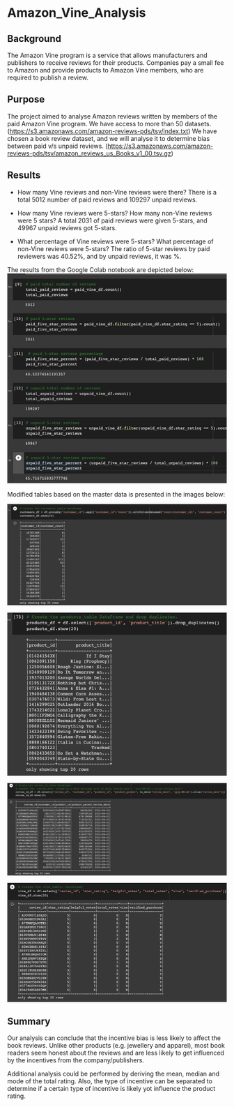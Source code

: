 # **Amazon_Vine_Analysis**

## **Background**

The Amazon Vine program is a service that allows manufacturers and publishers to receive reviews for their products. Companies pay a small fee to Amazon and provide products to Amazon Vine members, who are required to publish a review.

## **Purpose**
The project aimed to analyse Amazon reviews written by members of the paid Amazon Vine program. We have access to more than 50 datasets. (https://s3.amazonaws.com/amazon-reviews-pds/tsv/index.txt)
We have chosen a book review dataset, and we will analyse it to determine bias between paid v/s unpaid reviews. (https://s3.amazonaws.com/amazon-reviews-pds/tsv/amazon_reviews_us_Books_v1_00.tsv.gz)

## **Results**

- How many Vine reviews and non-Vine reviews were there?
There is a total 5012 number of paid reviews and 109297 unpaid reviews.

- How many Vine reviews were 5-stars? How many non-Vine reviews were 5 stars?
A total 2031 of paid reviews were given 5-stars, and 49967 unpaid reviews got 5-stars.

- What percentage of Vine reviews were 5-stars? What percentage of non-Vine reviews were 5-stars?
The ratio of 5-star reviews by paid reviewers was 40.52%, and by unpaid reviews, it was %.

The results from the Google Colab notebook are depicted below:
![](https://github.com/jaykansara2019/Amazon_Vine_Analysis/blob/5624dab2913333770be32007ca9f8575f0d31ccf/Images/paid%20v:s%20unpaid%20reviews%20analysis.png)

Modified tables based on the master data is presented in the images below:

![](https://github.com/jaykansara2019/Amazon_Vine_Analysis/blob/5624dab2913333770be32007ca9f8575f0d31ccf/Images/customers_df.png)

![](https://github.com/jaykansara2019/Amazon_Vine_Analysis/blob/5624dab2913333770be32007ca9f8575f0d31ccf/Images/products_df.png)

![](https://github.com/jaykansara2019/Amazon_Vine_Analysis/blob/5624dab2913333770be32007ca9f8575f0d31ccf/Images/review_id_df.png)

![](https://github.com/jaykansara2019/Amazon_Vine_Analysis/blob/5624dab2913333770be32007ca9f8575f0d31ccf/Images/vine_df.png)


## **Summary**

Our analysis can conclude that the incentive bias is less likely to affect the book reviews. Unlike other products (e.g. jewellery and apparel), most book readers seem honest about the reviews and are less likely to get influenced by the incentives from the company/publishers.

Additional analysis could be performed by deriving the mean, median and mode of the total rating. Also, the type of incentive can be separated to determine if a certain type of incentive is likely yot influence the product rating.


